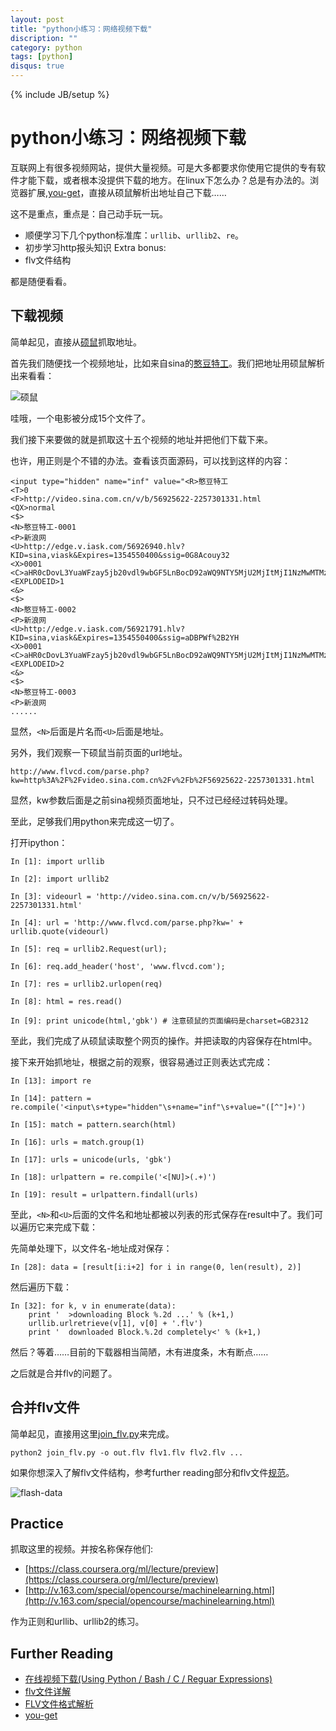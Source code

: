 ```yaml
---
layout: post
title: "python小练习：网络视频下载"
discription: ""
category: python
tags: [python]
disqus: true
---
```

{% include JB/setup %}

# python小练习：网络视频下载

互联网上有很多视频网站，提供大量视频。可是大多都要求你使用它提供的专有软件才能下载，或者根本没提供下载的地方。在linux下怎么办？总是有办法的。浏览器扩展,[you-get](https://github.com/soimort/you-get/tree/master/you_get)，直接从硕鼠解析出地址自己下载……

这不是重点，重点是：自己动手玩一玩。
- 顺便学习下几个python标准库：`urllib`、`urllib2`、`re`。
- 初步学习http报头知识
Extra bonus:
- flv文件结构

都是随便看看。

## 下载视频

简单起见，直接从[硕鼠](http://www.flvcd.com/index.htm)抓取地址。

首先我们随便找一个视频地址，比如来自sina的[憨豆特工](http://video.sina.com.cn/v/b/56925622-2257301331.html)。我们把地址用硕鼠解析出来看看：

![硕鼠](http://fmn.rrfmn.com/fmn058/20121202/2100/original_jaVP_5b4d00008fb1125d.jpg)

哇哦，一个电影被分成15个文件了。

我们接下来要做的就是抓取这十五个视频的地址并把他们下载下来。

也许，用正则是个不错的办法。查看该页面源码，可以找到这样的内容：

    <input type="hidden" name="inf" value="<R>憨豆特工
    <T>0
    <F>http://video.sina.com.cn/v/b/56925622-2257301331.html
    <QX>normal
    <$>
    <N>憨豆特工-0001
    <P>新浪网
    <U>http://edge.v.iask.com/56926940.hlv?KID=sina,viask&Expires=1354550400&ssig=0G8Acouy32
    <X>0001
    <C>aHR0cDovL3YuaWFzay5jb20vdl9wbGF5LnBocD92aWQ9NTY5MjU2MjItMjI1NzMwMTMzMSZyPXZpZGVvLnNpbmEuY29tLmNu
    <EXPLODEID>1
    <&>
    <$>
    <N>憨豆特工-0002
    <P>新浪网
    <U>http://edge.v.iask.com/56921791.hlv?KID=sina,viask&Expires=1354550400&ssig=aDBPWf%2B2YH
    <X>0001
    <C>aHR0cDovL3YuaWFzay5jb20vdl9wbGF5LnBocD92aWQ9NTY5MjU2MjItMjI1NzMwMTMzMSZyPXZpZGVvLnNpbmEuY29tLmNu
    <EXPLODEID>2
    <&>
    <$>
    <N>憨豆特工-0003
    <P>新浪网
    ......

显然，`<N>`后面是片名而`<U>`后面是地址。

另外，我们观察一下硕鼠当前页面的url地址。

    http://www.flvcd.com/parse.php?kw=http%3A%2F%2Fvideo.sina.com.cn%2Fv%2Fb%2F56925622-2257301331.html

显然，kw参数后面是之前sina视频页面地址，只不过已经经过转码处理。

至此，足够我们用python来完成这一切了。

打开ipython：

    In [1]: import urllib
    
    In [2]: import urllib2
    
    In [3]: videourl = 'http://video.sina.com.cn/v/b/56925622-2257301331.html' 
    
    In [4]: url = 'http://www.flvcd.com/parse.php?kw=' + urllib.quote(videourl)
    
    In [5]: req = urllib2.Request(url);
    
    In [6]: req.add_header('host', 'www.flvcd.com');
    
    In [7]: res = urllib2.urlopen(req)
    
    In [8]: html = res.read()
    
    In [9]: print unicode(html,'gbk') # 注意硕鼠的页面编码是charset=GB2312

至此，我们完成了从硕鼠读取整个网页的操作。并把读取的内容保存在html中。

接下来开始抓地址，根据之前的观察，很容易通过正则表达式完成：

    In [13]: import re
    
    In [14]: pattern = re.compile('<input\s+type="hidden"\s+name="inf"\s+value="([^"]+)')
    
    In [15]: match = pattern.search(html)
    
    In [16]: urls = match.group(1)
    
    In [17]: urls = unicode(urls, 'gbk')
    
    In [18]: urlpattern = re.compile('<[NU]>(.+)')
    
    In [19]: result = urlpattern.findall(urls)

至此，`<N>`和`<U>`后面的文件名和地址都被以列表的形式保存在result中了。我们可以遍历它来完成下载：

先简单处理下，以文件名-地址成对保存：

    In [28]: data = [result[i:i+2] for i in range(0, len(result), 2)]

然后遍历下载：

    In [32]: for k, v in enumerate(data):                   
        print '  >downloading Block %.2d ...' % (k+1,) 
        urllib.urlretrieve(v[1], v[0] + '.flv') 
        print '  downloaded Block.%.2d completely<' % (k+1,)

然后？等着……目前的下载器相当简陋，木有进度条，木有断点……

之后就是合并flv的问题了。

## 合并flv文件

简单起见，直接用这里[join\_flv.py](https://github.com/soimort/you-get/blob/master/you_get/processor/join_flv.py)来完成。

    python2 join_flv.py -o out.flv flv1.flv flv2.flv ...

如果你想深入了解flv文件结构，参考further reading部分和flv文件[规范](http://download.macromedia.com/f4v/video_file_format_spec_v10_1.pdf)。

![flash-data](http://fmn.rrimg.com/fmn062/20121203/1830/original_yzzH_5943000093b01191.jpg)

## Practice

抓取这里的视频。并按名称保存他们:
 
- [https://class.coursera.org/ml/lecture/preview](https://class.coursera.org/ml/lecture/preview)
- [http://v.163.com/special/opencourse/machinelearning.html](http://v.163.com/special/opencourse/machinelearning.html)

作为正则和urllib、urllib2的练习。

## Further Reading

- [在线视频下载(Using Python / Bash / C / Reguar Expressions)](http://www.cnblogs.com/-Wind/archive/2012/01/30/dov.html)
- [flv文件详解](https://www.oschina.net/code/snippet_107925_16025)
- [FLV文件格式解析](http://blog.sina.com.cn/s/blog_48f93b530100eyoe.html)
- [you-get](https://github.com/soimort/you-get/blob/master/you_get/processor/join_flv.py)
